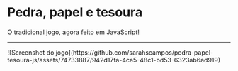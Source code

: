# Pedra, papel e tesoura
O tradicional jogo, agora feito em JavaScript!
<hr>
![Screenshot do jogo](https://github.com/sarahscampos/pedra-papel-tesoura-js/assets/74733887/942d17fa-4ca5-48c1-bd53-6323ab6ad919)
